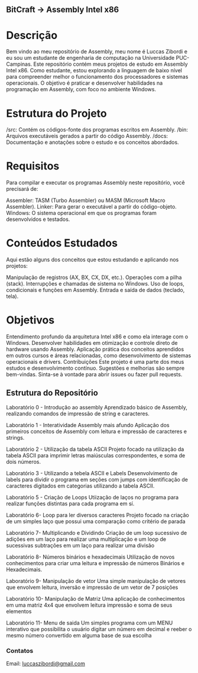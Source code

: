 ## BitCraft -> Assembly Intel x86

# Descrição

Bem vindo ao meu repositório de Assembly, meu nome é Luccas Zibordi e eu sou um estudante de engenharia de computação na Universidade PUC-Campinas.
Este repositório contém meus projetos de estudo em Assembly Intel x86. Como estudante, estou explorando a linguagem de baixo nível para compreender melhor o funcionamento dos processadores e sistemas operacionais. O objetivo é praticar e desenvolver habilidades na programação em Assembly, com foco no ambiente Windows.

# Estrutura do Projeto

/src: Contém os códigos-fonte dos programas escritos em Assembly.
/bin: Arquivos executáveis gerados a partir do código Assembly.
/docs: Documentação e anotações sobre o estudo e os conceitos abordados.

# Requisitos

Para compilar e executar os programas Assembly neste repositório, você precisará de:

Assembler: TASM (Turbo Assembler) ou MASM (Microsoft Macro Assembler).
Linker: Para gerar o executável a partir do código-objeto.
Windows: O sistema operacional em que os programas foram desenvolvidos e testados.

# Conteúdos Estudados

Aqui estão alguns dos conceitos que estou estudando e aplicando nos projetos:

Manipulação de registros (AX, BX, CX, DX, etc.).
Operações com a pilha (stack).
Interrupções e chamadas de sistema no Windows.
Uso de loops, condicionais e funções em Assembly.
Entrada e saída de dados (teclado, tela).

# Objetivos

Entendimento profundo da arquitetura Intel x86 e como ela interage com o Windows.
Desenvolver habilidades em otimização e controle direto de hardware usando Assembly.
Aplicação prática dos conceitos aprendidos em outros cursos e áreas relacionadas, como desenvolvimento de sistemas operacionais e drivers.
Contribuições
Este projeto é uma parte dos meus estudos e desenvolvimento contínuo. Sugestões e melhorias são sempre bem-vindas. Sinta-se à vontade para abrir issues ou fazer pull requests.

## Estrutura do Repositório

Laboratório 0 - Introdução ao assembly
Aprendizado básico de Assembly, realizando comandos de impressão de string e caracteres.

Laboratório 1 - Interatividade Assembly mais afundo
Aplicação dos primeiros conceitos de Assembly com leitura e impressão de caracteres e strings.

Laboratório 2 - Utilização da tabela ASCII
Projeto focado na utilização da tabela ASCII para imprimir letras maiúsculas correspondentes, e soma de dois números.

Laboratório 3 - Utilizando a tebela ASCII e Labels
Desenvolvimento de labels para dividir o programa em seções com jumps com identificação de caracteres digitados em categorias utilizando a tabela ASCII.

Laboratório 5 - Criação de Loops
Utiização de laços no programa para realizar funções distintas para cada programa em sí.

Laboratório 6- Loop para ler diversos caracteres
Projeto focado na criação de um simples laço que possui uma comparação como critério de parada

Laboratório 7- Multiplicando e Dividindo
Criação de um loop sucessivo de adições em um laço para realizar uma multiplicação e um loop de sucessivas subtrações em um laço para realizar uma divisão

Laboratório 8- Números binários e hexadecimais
Utilização de novos conhecimentos para criar uma leitura e impressão de números Binários e Hexadecimais.

Laboratório 9- Manipulação de vetor
Uma simple manipulação de vetores que envolvem leitura, inversão e impressão de um vetor de 7 posições

Laboratório 10- Manipulação de Matriz
Uma aplicação de conhecimentos em uma matriz 4x4 que envolvem leitura impressão e soma de seus elementos

Laboratório 11- Menu de saida
Um simples programa com um MENU interativo que possibilita o usuário digitar um número em decimal e reeber o mesmo número convertido em alguma base de sua escolha

### Contatos

Email: luccaszibordi@gmail.com
